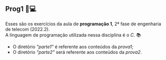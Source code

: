 ## Prog1 📌💻

Esses são os exercícios da aula de **programação 1**, 2ª fase de engenharia de telecom (2022.2). <br> A linguagem de programação utilizada nessa disciplina é o *C*. 📚 <br>


- O diretório *"parte1"* é referente aos conteúdos da *prova1*;
- O diretório *"parte2"* será referente aos conteúdos da *prova2*.
